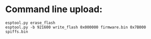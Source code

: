# Command line upload:

    esptool.py erase_flash
    esptool.py -b 921600 write_flash 0x000000 firmware.bin 0x7B000 spiffs.bin
